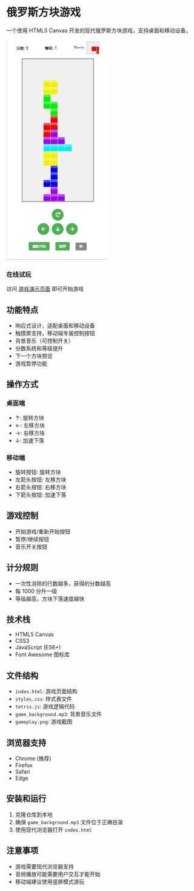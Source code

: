 # 俄罗斯方块游戏

一个使用 HTML5 Canvas 开发的现代俄罗斯方块游戏，支持桌面和移动设备。

![游戏截图](https://github.com/tinhour/tetris/raw/main/gameplay.png)

### 在线试玩

访问 [游戏演示页面](https://tinhour.github.io/tetris/) 即可开始游戏

## 功能特点

- 响应式设计，适配桌面和移动设备
- 触摸屏支持，移动端专属控制按钮
- 背景音乐（可控制开关）
- 分数系统和等级提升
- 下一个方块预览
- 游戏暂停功能

## 操作方式

### 桌面端
- ↑: 旋转方块
- ←: 左移方块
- →: 右移方块
- ↓: 加速下落

### 移动端
- 旋转按钮: 旋转方块
- 左箭头按钮: 左移方块
- 右箭头按钮: 右移方块
- 下箭头按钮: 加速下落

## 游戏控制
- 开始游戏/重新开始按钮
- 暂停/继续按钮
- 音乐开关按钮

## 计分规则
- 一次性消除的行数越多，获得的分数越高
- 每 1000 分升一级
- 等级越高，方块下落速度越快

## 技术栈
- HTML5 Canvas
- CSS3
- JavaScript (ES6+)
- Font Awesome 图标库

## 文件结构
- `index.html`: 游戏页面结构
- `styles.css`: 样式表文件
- `tetris.js`: 游戏逻辑代码
- `game_background.mp3`: 背景音乐文件
- `gameplay.png`: 游戏截图

## 浏览器支持
- Chrome (推荐)
- Firefox
- Safari
- Edge

## 安装和运行
1. 克隆仓库到本地
2. 确保 `game_background.mp3` 文件位于正确目录
3. 使用现代浏览器打开 `index.html`

## 注意事项
- 游戏需要现代浏览器支持
- 音频播放可能需要用户交互才能开始
- 移动端建议使用竖屏模式游玩 
